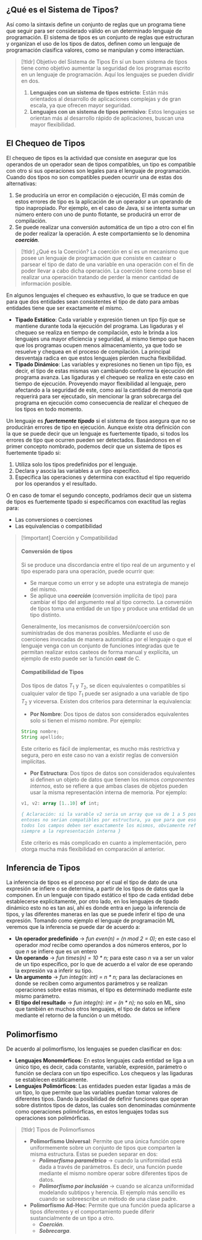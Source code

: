 ## ¿Qué es el Sistema de Tipos?

Así como la sintaxis define un conjunto de reglas que un programa tiene que seguir para ser considerado válido en un determinado lenguaje de programación. El sistema de tipos es un conjunto de reglas que estructuran y organizan el uso de los tipos de datos, definen como un lenguaje de programación clasifica valores, como se manipulan y como interactúan.

>[!tldr] Objetivo del Sistema de Tipos
>En sí un buen sistema de tipos tiene como objetivo aumentar la seguridad de los programas escrito en un lenguaje de programación. Aquí los lenguajes se pueden dividir en dos.
>
>1. **Lenguajes con un sistema de tipos estricto**: Están más orientados al desarrollo de aplicaciones complejas y de gran escala, ya que ofrecen mayor seguridad.
>2. **Lenguajes con un sistema de tipos permisivo**: Estos lenguajes se orientan más al desarrollo rápido de aplicaciones, buscan una mayor flexibilidad.

## El Chequeo de Tipos

El chequeo de tipos es la actividad que consiste en asegurar que los operandos de un operador sean de tipos compatibles, un tipo es compatible con otro si sus operaciones son legales para el lenguaje de programación.
Cuando dos tipos no son compatibles pueden ocurrir una de estas dos alternativas:

1. Se produciría un error en compilación o ejecución, El más común de estos errores de tipo es la aplicación de un operador a un operando de tipo inapropiado. Por ejemplo, en el caso de Java, si se intenta sumar un número entero con uno de punto flotante, se producirá un error de compilación.
2. Se puede realizar una conversión automática de un tipo a otro con el fin de poder realizar la operación. A este comportamiento se lo denomina ***coerción***.

>[!tldr] ¿Qué es la Coerción?
>La coerción en sí es un mecanismo que posee un lenguaje de programación que consiste en castear o parsear el tipo de dato de una variable en una operación con el fin de poder llevar a cabo dicha operación.
>La coerción tiene como base el realizar una operación tratando de perder la menor cantidad de información posible.

En algunos lenguajes el chequeo es exhaustivo, lo que se traduce en que para que dos entidades sean consistentes el tipo de dato para ambas entidades tiene que ser exactamente el mismo.

- **Tipado Estático**: Cada variable y expresión tienen un tipo fijo que se mantiene durante toda la ejecución del programa. Las ligaduras y el chequeo se realiza en tiempo de compilación, esto le brinda a los lenguajes una mayor eficiencia y seguridad, al mismo tiempo que hacen que los programas ocupen menos almacenamiento, ya que todo se resuelve y chequea en el proceso de compilación. La principal desventaja radica en que estos lenguajes pierden mucha flexibilidad.
- **Tipado Dinámico**: Las variables y expresiones no tienen un tipo fijo, es decir, el tipo de estas mismas van cambiando conforme la ejecución del programa avanza. Las ligaduras y el chequeo se realiza en este caso en tiempo de ejecución. Proveyendo mayor flexibilidad al lenguaje, pero afectando a la seguridad de este, como así la cantidad de memoria que requerirá para ser ejecutado, sin mencionar la gran sobrecarga del programa en ejecución como consecuencia de realizar el chequeo de los tipos en todo momento.

Un lenguaje es ***fuertemente tipado*** si el sistema de tipos asegura que no se producirán errores de tipo en ejecución. Aunque existe otra definición con la que se puede decir que un lenguaje es fuertemente tipado, si todos los errores de tipo que ocurren pueden ser detectados.
Basándonos en el primer concepto nombrado, podemos decir que un sistema de tipos es fuertemente tipado si:

1. Utiliza solo los tipos predefinidos por el lenguaje.
2. Declara y asocia las variables a un tipo específico.
3. Especifica las operaciones y determina con exactitud el tipo requerido por los operandos y el resultado.

O en caso de tomar el segundo concepto, podríamos decir que un sistema de tipos es fuertemente tipado si especificamos con exactitud las reglas para:

- Las conversiones o coerciones
- Las equivalencias o compatibilidad

>[!important] Coerción y Compatibilidad
>#### Conversión de tipos
>Si se produce una discordancia entre el tipo real de un argumento y el tipo esperado para una operación, puede ocurrir que:
>- Se marque como un error y se adopte una estrategia de manejo del mismo.
>- Se aplique una ***coerción*** (conversión implícita de tipo) para cambiar el tipo del argumento real al tipo correcto. La conversión de tipos toma una entidad de un tipo y produce una entidad de un tipo distinto.
>
>Generalmente, los mecanismos de conversión/coerción son suministradas de dos maneras posibles. Mediante el uso de coerciones invocadas de manera automática por el lenguaje o que el lenguaje venga con un conjunto de funciones integradas que te permitan realizar estos casteos de forma manual y explícita, un ejemplo de esto puede ser la función ***cast*** de C.
>
>#### Compatibilidad de Tipos
>
>Dos tipos de datos $T_1$ y $T_2$, se dicen equivalentes o compatibles si cualquier valor de tipo $T_1$ puede ser asignado a una variable de tipo $T_2$ y viceversa. Existen dos criterios para determinar la equivalencia:
>- **Por Nombre**: Dos tipos de datos son considerados equivalentes solo si tienen el mismo nombre. Por ejemplo:
>```Java
>String nombre;
>String apellido;
>```
>Este criterio es fácil de implementar, es mucho más restrictiva y segura, pero en este caso no van a existir reglas de conversión implícitas.
>
>- **Por Estructura**: Dos tipos de datos son considerados equivalentes si definen un objeto de datos que tienen los mismos *componentes internos*, esto se refiere a que ambas clases de objetos pueden usar la misma representación interna de memoria. Por ejemplo:
>```Pascal
>v1, v2: array [1..10] of int; 
>
>{ Aclaración: si la varable v2 seria un array que va de 1 a 5 posiciones
>entoses no serian compatibles por estructura, ya que para que eso suceda
>todos los campos deben ser exactamente los mismos, obviamente refiriendonos
>siempre a la representación interna }
>```
>Este criterio es más complicado en cuanto a implementación, pero otorga mucha más flexibilidad en comparación al anterior. 


## Inferencia de Tipos

La inferencia de tipos es el proceso por el cual el tipo de dato de una expresión se infiere o se determina, a partir de los tipos de datos que la componen. En un lenguaje con tipado estático el tipo de cada entidad debe establecerse explícitamente, por otro lado, en los lenguajes de tipado dinámico esto no es tan así, ahí es donde entra en juego la inferencia de tipos, y las diferentes maneras en las que se puede inferir el tipo de una expresión. Tomando como ejemplo el lenguaje de programación ML veremos que la inferencia se puede dar de acuerdo a:

- **Un operador predefinido** -> *fun even(n) = (n mod 2 = 0);* en este caso el operador *mod* recibe como operandos a dos números enteros, por lo que *n* se infiere que es un entero
- **Un operando** -> *fun times(n) = 10 \* n;* para este caso *n* va a ser un valor de un tipo específico, por lo que de acuerdo a el valor de ese operando la expresión va a inferir su tipo.
- **Un argumento** -> *fun integ(n: int) = n \* n;* para las declaraciones en donde se reciben como argumentos parámetros y se realizan operaciones sobre estas mismas, el tipo es determinado mediante este mismo parámetro.
- **El tipo del resultado** -> *fun integ(n): int = (n \* n);* no solo en ML, sino que también en muchos otros lenguajes, el tipo de datos se infiere mediante el retorno de la función o un método.

## Polimorfismo

De acuerdo al polimorfismo, los lenguajes se pueden clasificar en dos:

- **Lenguajes Monomórficos**: En estos lenguajes cada entidad se liga a un único tipo, es decir, cada constante, variable, expresión, parámetro o función se declara con un tipo específico. Los chequeos y las ligaduras se establecen estáticamente.
- **Lenguajes Polimórficos**: Las entidades pueden estar ligadas a más de un tipo, lo que permite que las variables puedan tomar valores de diferentes tipos. Dando la posibilidad de definir funciones que operan sobre distintos tipos de datos, las cuales son denominadas comúnmente como operaciones polimórficas, en estos lenguajes todas sus operaciones son polimórficas.

>[!tldr] Tipos de Polimorfismos
>- **Polimorfismo Universal**: Permite que una única función opere uniformemente sobre un conjunto de tipos que comparten la misma estructura. Estas se pueden separar en dos:
>	- ***Polimorfismo paramétrico*** -> cuando la uniformidad está dada a través de parámetros. Es decir, una función puede mediante el mismo nombre operar sobre diferentes tipos de datos.
>	- ***Polimorfismo por inclusión*** -> cuando se alcanza uniformidad modelando subtipos y herencia. El ejemplo más sencillo es cuando se sobreescribe un método de una clase padre.
>- **Polimorfismo Ad-Hoc**: Permite que una función pueda aplicarse a tipos diferentes y el comportamiento puede diferir sustancialmente de un tipo a otro.
>	- ***Coerción***.
>	- ***Sobrecarga***.

